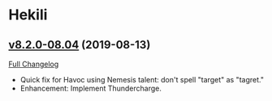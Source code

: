 # Hekili

## [v8.2.0-08.04](https://github.com/Hekili/hekili/tree/v8.2.0-08.04) (2019-08-13)
[Full Changelog](https://github.com/Hekili/hekili/compare/v8.2.0-08.03...v8.2.0-08.04)

- Quick fix for Havoc using Nemesis talent: don't spell "target" as "tagret."  
- Enhancement:  Implement Thundercharge.  
